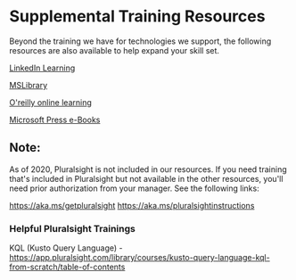 # Supplemental Training Resources

Beyond the training we have for technologies we support, the following resources are also available to help expand your skill set.  


[LinkedIn Learning](https://www.linkedin.com/learning)

[MSLibrary](https://microsoft.sharepoint.com/sites/mslibrary)

[O'reilly online learning](https://learning.oreilly.com/home/)

[Microsoft Press e-Books](https://microsoft.sharepoint.com/sites/mslibrary/searchcenter/pages/mspress.aspx?WT.mc_id=MSL_MegaMenu&#Default=%7B%22k%22:%22%22,%22r%22:%5B%7B%22n%22:%22RefinableString18%22,%22t%22:%5B%22%5C%22%C7%82%C7%8245626f6f6b73%5C%22%22%5D,%22o%22%253)


## Note:
As of 2020, Pluralsight is not included in our resources.  If you need training that's included in  Pluralsight but not available in the other resources, you'll need prior authorization from your manager.  See the following links:

https://aka.ms/getpluralsight
https://aka.ms/pluralsightinstructions



### Helpful Pluralsight Trainings

KQL (Kusto Query Language) - https://app.pluralsight.com/library/courses/kusto-query-language-kql-from-scratch/table-of-contents
